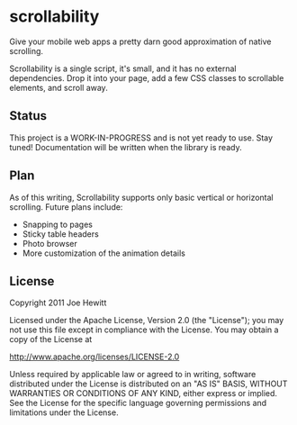scrollability
=============

Give your mobile web apps a pretty darn good approximation of native scrolling.

Scrollability is a single script, it's small, and it has no external dependencies. Drop it into your page, add a few CSS classes to scrollable elements, and scroll away. 

Status
------

This project is a WORK-IN-PROGRESS and is not yet ready to use.  Stay tuned!  Documentation will be written when the library is ready.

Plan
----

As of this writing, Scrollability supports only basic vertical or horizontal scrolling.  Future plans include:

* Snapping to pages
* Sticky table headers
* Photo browser
* More customization of the animation details

License 
-------

Copyright 2011 Joe Hewitt

Licensed under the Apache License, Version 2.0 (the "License");
you may not use this file except in compliance with the License.
You may obtain a copy of the License at
 
   http://www.apache.org/licenses/LICENSE-2.0

Unless required by applicable law or agreed to in writing, software
distributed under the License is distributed on an "AS IS" BASIS,
WITHOUT WARRANTIES OR CONDITIONS OF ANY KIND, either express or implied.
See the License for the specific language governing permissions and
limitations under the License.
